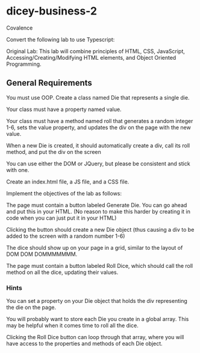 # dicey-business-2
Covalence

Convert the following lab to use Typescript:

Original Lab:
This lab will combine principles of HTML, CSS, JavaScript, Accessing/Creating/Modifying HTML elements, and Object Oriented Programming.

## General Requirements

You must use OOP. Create a class named Die that represents a single die.

Your class must have a property named value.

Your class must have a method named roll that generates a random integer 1-6, sets the value property, and updates the div on the page with the new value.

When a new Die is created, it should automatically create a div, call its roll method, and put the div on the screen

You can use either the DOM or JQuery, but please be consistent and stick with one.

Create an index.html file, a JS file, and a CSS file.

Implement the objectives of the lab as follows:

The page must contain a button labeled Generate Die. You can go ahead and put this in your HTML. (No reason to make this harder by creating it in code when you can just put it in your HTML)

Clicking the button should create a new Die object (thus causing a div to be added to the screen with a random number 1-6)

The dice should show up on your page in a grid, similar to the layout of DOM DOM DOMMMMMMM.

The page must contain a button labeled Roll Dice, which should call the roll method on all the dice, updating their values.

### Hints

You can set a property on your Die object that holds the div representing the die on the page.

You will probably want to store each Die you create in a global array. This may be helpful when it comes time to roll all the dice.

Clicking the Roll Dice button can loop through that array, where you will have access to the properties and methods of each Die object.
